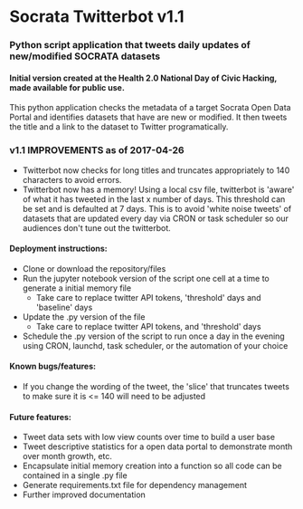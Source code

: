 # Socrata Twitterbot v1.1

### Python script application that tweets daily updates of new/modified SOCRATA datasets
#### Initial version created at the Health 2.0 National Day of Civic Hacking, made available for public use.

This python application checks the metadata of a target Socrata Open Data Portal and identifies datasets that have are new or modified.  It then tweets the title and a link to the dataset to Twitter programatically.

### v1.1 IMPROVEMENTS as of 2017-04-26
* Twitterbot now checks for long titles and truncates appropriately to 140 characters to avoid errors.
* Twitterbot now has a memory! Using a local csv file, twitterbot is 'aware' of what it has tweeted in the last x number of days. This threshold can be set and is defaulted at 7 days. This is to avoid 'white noise tweets' of datasets that are updated every day via CRON or task scheduler so our audiences don't tune out the twitterbot.

#### Deployment instructions:
* Clone or download the repository/files
* Run the jupyter notebook version of the script one cell at a time to generate a initial memory file
  * Take care to replace twitter API tokens, 'threshold' days and 'baseline' days
* Update the .py version of the file
  * Take care to replace twitter API tokens, and 'threshold' days
* Schedule the .py version of the script to run once a day in the evening using CRON, launchd, task scheduler, or the automation of your choice

#### Known bugs/features:
* If you change the wording of the tweet, the 'slice' that truncates tweets to make sure it is <= 140 will need to be adjusted

#### Future features:
* Tweet data sets with low view counts over time to build a user base
* Tweet descriptive statistics for a open data portal to demonstrate month over month growth, etc.
* Encapsulate initial memory creation into a function so all code can be contained in a single .py file
* Generate requirements.txt file for dependency management
* Further improved documentation